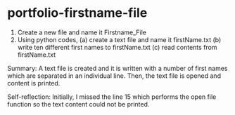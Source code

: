 # portfolio-firstname-file
1.	Create a new file and name it Firstname_File
2.	Using python codes, 
(a) create a text file and name it firstName.txt
(b) write ten different first names to firstName.txt
(c) read contents from firstName.txt

Summary:
A text file is created and it is written with a number of first names which are
separated in an individual line. Then, the text file is opened and content is printed.

Self-reflection:
Initially, I missed the line 15 which performs the open file function so the text content
could not be printed.
